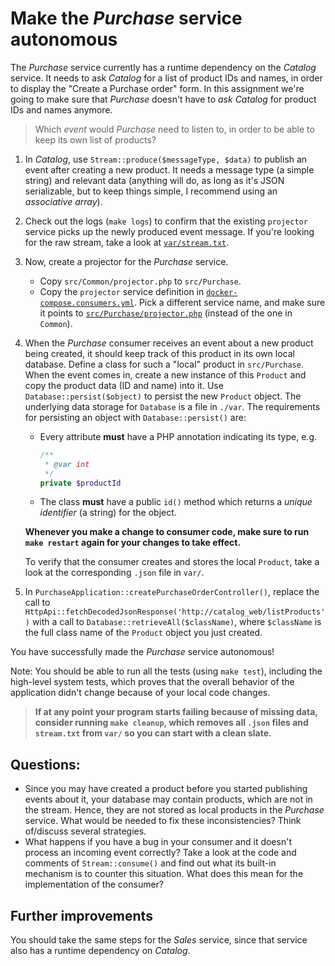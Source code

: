 # Make the *Purchase* service autonomous

The *Purchase* service currently has a runtime dependency on the *Catalog* service. It needs to ask *Catalog* for a list of product IDs and names, in order to display the "Create a Purchase order" form. In this assignment we're going to make sure that *Purchase* doesn't have to *ask Catalog* for product IDs and names anymore.

> Which *event* would *Purchase* need to listen to, in order to be able to keep its own list of products?

1. In *Catalog*, use `Stream::produce($messageType, $data)` to publish an event after creating a new product. It needs a message type (a simple string) and relevant data (anything will do, as long as it's JSON serializable, but to keep things simple, I recommend using an *associative array*).
2. Check out the logs (`make logs`) to confirm that the existing `projector` service picks up the newly produced event message. If you're looking for the raw stream, take a look at [`var/stream.txt`](../var/stream.txt).
3. Now, create a projector for the *Purchase* service.
    - Copy `src/Common/projector.php` to `src/Purchase`.
    - Copy the `projector` service definition in [`docker-compose.consumers.yml`](../docker-compose.consumers.yml). Pick a different service name, and make sure it points to [`src/Purchase/projector.php`](../src/Purchase/projector.php) (instead of the one in `Common`).
4. When the *Purchase* consumer receives an event about a new product being created, it should keep track of this product in its own local database. Define a class for such a "local" product in `src/Purchase`. When the event comes in, create a new instance of this `Product` and copy the product data (ID and name) into it. Use `Database::persist($object)` to persist the new `Product` object. The underlying data storage for `Database` is a file in `./var`. The requirements for persisting an object with `Database::persist()` are:
    - Every attribute **must** have a PHP annotation indicating its type, e.g.
        ```php
        /**
         * @var int
         */
        private $productId
        ```
    - The class **must** have a public `id()` method which returns a *unique identifier* (a string) for the object.
    
    **Whenever you make a change to consumer code, make sure to run `make restart` again for your changes to take effect.**
    
    To verify that the consumer creates and stores the local `Product`, take a look at the corresponding `.json` file in `var/`.

5. In `PurchaseApplication::createPurchaseOrderController()`, replace the call to `HttpApi::fetchDecodedJsonResponse('http://catalog_web/listProducts')` with a call to `Database::retrieveAll($className)`, where `$className` is the full class name of the `Product` object you just created.

You have successfully made the *Purchase* service autonomous!

Note: You should be able to run all the tests (using `make test`), including the high-level system tests, which proves that the overall behavior of the application didn't change because of your local code changes.

> **If at any point your program starts failing because of missing data, consider running `make cleanup`, which removes all `.json` files and `stream.txt` from `var/` so you can start with a clean slate.**

## Questions:

- Since you may have created a product before you started publishing events about it, your database may contain products, which are not in the stream. Hence, they are not stored as local products in the *Purchase* service. What would be needed to fix these inconsistencies? Think of/discuss several strategies.
- What happens if you have a bug in your consumer and it doesn't process an incoming event correctly? Take a look at the code and comments of `Stream::consume()` and find out what its built-in mechanism is to counter this situation. What does this mean for the implementation of the consumer?

## Further improvements

You should take the same steps for the *Sales* service, since that service also has a runtime dependency on *Catalog*.
